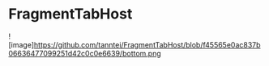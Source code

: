 # FragmentTabHost
![image]https://github.com/tanntei/FragmentTabHost/blob/f45565e0ac837b06636477099251d42c0c0e6639/bottom.png
